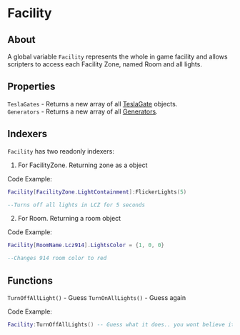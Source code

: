 # Facility

## About
A global variable `Facility` represents the whole in game facility and allows scripters to access each Facility Zone, named Room and all lights.

## Properties
`TeslaGates` - Returns a new array of all [TeslaGate](link) objects.<br>
`Generators` - Returns a new array of all [Generators](link).<br>

## Indexers
`Facility` has two readonly indexers:
1. For FacilityZone. Returning zone as a object

Code Example:

```lua
Facility[FacilityZone.LightContainment]:FlickerLights(5)

--Turns off all lights in LCZ for 5 seconds
```

2. For Room. Returning a room object

Code Example:

```lua
Facility[RoomName.Lcz914].LightsColor = {1, 0, 0}

--Changes 914 room color to red
```

## Functions
`TurnOffAllLight()` - Guess
`TurnOnAllLights()` - Guess again

Code Example:

```lua
Facility:TurnOffAllLights() -- Guess what it does.. you wont believe it but it shuts all lights
```
